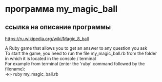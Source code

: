 # программа my_magic_ball

## ссылка на описание программы 
https://ru.wikipedia.org/wiki/Magic_8_ball

A Ruby game that allows you to get an answer to any question you ask\
To start the game, you need to run the file my_magic_ball.rb from the folder in which it is located in the console / terminal\
For example from terminal (enter the 'ruby' command followed by the filename):\
=>> ruby my_magic_ball.rb
